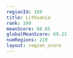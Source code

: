 ```yaml
---
regionId: 189
title: Lithuania
rank: 109
meanScore: 68.65
globalMeanScore: 69.21
numRegions: 220
layout: region_score
---
```

